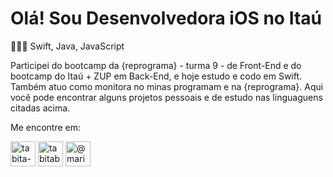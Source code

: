 # Olá! Sou Desenvolvedora iOS no Itaú

👩🏽‍💻  Swift, Java, JavaScript

Participei do bootcamp da {reprograma} - turma 9 - de Front-End e do bootcamp do Itaú + ZUP em Back-End, e hoje estudo e codo em Swift. Também atuo como monitora no minas programam e na {reprograma}. 
Aqui você pode encontrar alguns projetos pessoais e de estudo nas linguaguens citadas acima.

Me encontre em:
<p align="left" bgcolor="#FFFFFF">
<a href="https://linkedin.com/in/tabita-barbosa" target="blank"><img align="center" src="https://cdn.icon-icons.com/icons2/792/PNG/512/LINKEDIN_icon-icons.com_65538.png" alt="tabita-barbosa" height="40" width="40" /></a>
<a href="https://www.behance.net/tabitabarbosa" target="blank"><img align="center" src="https://cdn.icon-icons.com/icons2/792/PNG/512/BEHANCE_icon-icons.com_65578.png" alt="tabitabarbosa" height="40" width="40" /></a>
<a href="https://instagram.com/@mari4_bunit4" target="blank"><img align="center" src="https://cdn.icon-icons.com/icons2/792/PNG/512/INSTAGRAM_icon-icons.com_65535.png" alt="@mari4_bunit4" height="40" width="40" /></a>
</p>
